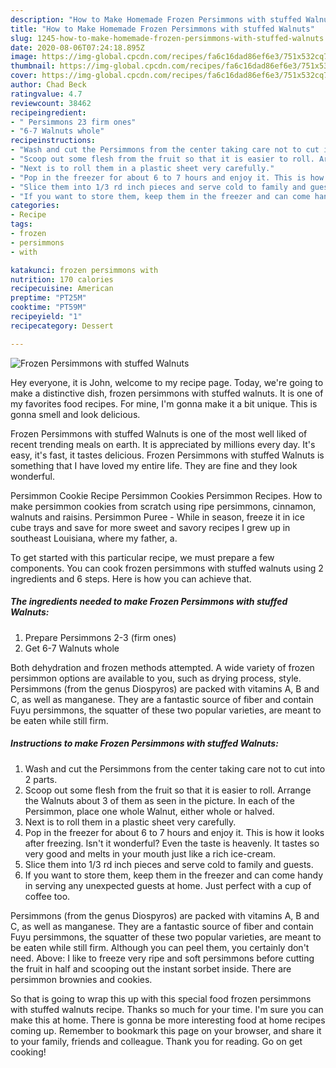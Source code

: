 ```yaml
---
description: "How to Make Homemade Frozen Persimmons with stuffed Walnuts"
title: "How to Make Homemade Frozen Persimmons with stuffed Walnuts"
slug: 1245-how-to-make-homemade-frozen-persimmons-with-stuffed-walnuts
date: 2020-08-06T07:24:18.895Z
image: https://img-global.cpcdn.com/recipes/fa6c16dad86ef6e3/751x532cq70/frozen-persimmons-with-stuffed-walnuts-recipe-main-photo.jpg
thumbnail: https://img-global.cpcdn.com/recipes/fa6c16dad86ef6e3/751x532cq70/frozen-persimmons-with-stuffed-walnuts-recipe-main-photo.jpg
cover: https://img-global.cpcdn.com/recipes/fa6c16dad86ef6e3/751x532cq70/frozen-persimmons-with-stuffed-walnuts-recipe-main-photo.jpg
author: Chad Beck
ratingvalue: 4.7
reviewcount: 38462
recipeingredient:
- " Persimmons 23 firm ones"
- "6-7 Walnuts whole"
recipeinstructions:
- "Wash and cut the Persimmons from the center taking care not to cut into 2 parts."
- "Scoop out some flesh from the fruit so that it is easier to roll. Arrange the Walnuts about 3 of them as seen in the picture. In each of the Persimmon, place one whole Walnut, either whole or halved."
- "Next is to roll them in a plastic sheet very carefully."
- "Pop in the freezer for about 6 to 7 hours and enjoy it. This is how it looks after freezing. Isn&#39;t it wonderful? Even the taste is heavenly. It tastes so very good and melts in your mouth just like a rich ice-cream."
- "Slice them into 1/3 rd inch pieces and serve cold to family and guests."
- "If you want to store them, keep them in the freezer and can come handy in serving any unexpected guests at home. Just perfect with a cup of coffee too."
categories:
- Recipe
tags:
- frozen
- persimmons
- with

katakunci: frozen persimmons with 
nutrition: 170 calories
recipecuisine: American
preptime: "PT25M"
cooktime: "PT59M"
recipeyield: "1"
recipecategory: Dessert

---
```



![Frozen Persimmons with stuffed Walnuts](https://img-global.cpcdn.com/recipes/fa6c16dad86ef6e3/751x532cq70/frozen-persimmons-with-stuffed-walnuts-recipe-main-photo.jpg)

Hey everyone, it is John, welcome to my recipe page. Today, we're going to make a distinctive dish, frozen persimmons with stuffed walnuts. It is one of my favorites food recipes. For mine, I'm gonna make it a bit unique. This is gonna smell and look delicious.

Frozen Persimmons with stuffed Walnuts is one of the most well liked of recent trending meals on earth. It is appreciated by millions every day. It's easy, it's fast, it tastes delicious. Frozen Persimmons with stuffed Walnuts is something that I have loved my entire life. They are fine and they look wonderful.

Persimmon Cookie Recipe Persimmon Cookies Persimmon Recipes. How to make persimmon cookies from scratch using ripe persimmons, cinnamon, walnuts and raisins. Persimmon Puree - While in season, freeze it in ice cube trays and save for more sweet and savory recipes I grew up in southeast Louisiana, where my father, a.


To get started with this particular recipe, we must prepare a few components. You can cook frozen persimmons with stuffed walnuts using 2 ingredients and 6 steps. Here is how you can achieve that.

<!--inarticleads1-->

##### The ingredients needed to make Frozen Persimmons with stuffed Walnuts:

1. Prepare  Persimmons 2-3 (firm ones)
1. Get 6-7 Walnuts whole


Both dehydration and frozen methods attempted. A wide variety of frozen persimmon options are available to you, such as drying process, style. Persimmons (from the genus Diospyros) are packed with vitamins A, B and C, as well as manganese. They are a fantastic source of fiber and contain Fuyu persimmons, the squatter of these two popular varieties, are meant to be eaten while still firm. 

<!--inarticleads2-->

##### Instructions to make Frozen Persimmons with stuffed Walnuts:

1. Wash and cut the Persimmons from the center taking care not to cut into 2 parts.
1. Scoop out some flesh from the fruit so that it is easier to roll. Arrange the Walnuts about 3 of them as seen in the picture. In each of the Persimmon, place one whole Walnut, either whole or halved.
1. Next is to roll them in a plastic sheet very carefully.
1. Pop in the freezer for about 6 to 7 hours and enjoy it. This is how it looks after freezing. Isn&#39;t it wonderful? Even the taste is heavenly. It tastes so very good and melts in your mouth just like a rich ice-cream.
1. Slice them into 1/3 rd inch pieces and serve cold to family and guests.
1. If you want to store them, keep them in the freezer and can come handy in serving any unexpected guests at home. Just perfect with a cup of coffee too.


Persimmons (from the genus Diospyros) are packed with vitamins A, B and C, as well as manganese. They are a fantastic source of fiber and contain Fuyu persimmons, the squatter of these two popular varieties, are meant to be eaten while still firm. Although you can peel them, you certainly don&#39;t need. Above: I like to freeze very ripe and soft persimmons before cutting the fruit in half and scooping out the instant sorbet inside. There are persimmon brownies and cookies. 

So that is going to wrap this up with this special food frozen persimmons with stuffed walnuts recipe. Thanks so much for your time. I'm sure you can make this at home. There is gonna be more interesting food at home recipes coming up. Remember to bookmark this page on your browser, and share it to your family, friends and colleague. Thank you for reading. Go on get cooking!
